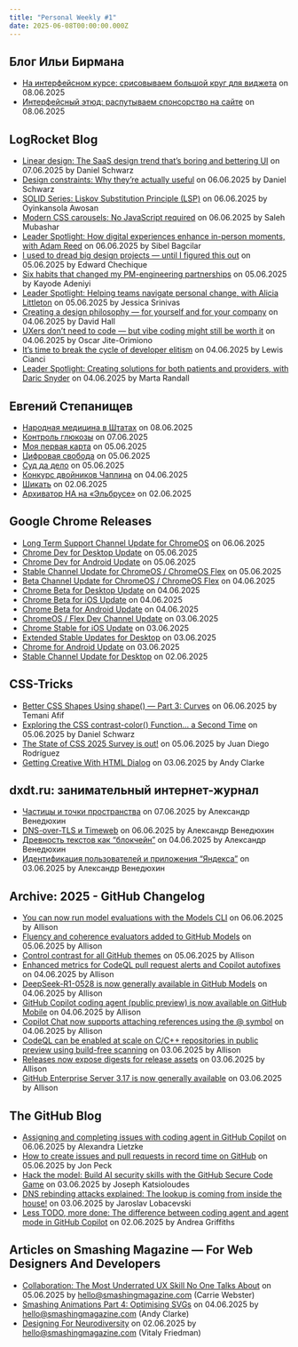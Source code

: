 ```yaml
---
title: "Personal Weekly #1"
date: 2025-06-08T00:00:00.000Z
---
```


## Блог Ильи Бирмана

- [На интерфейсном курсе: срисовываем большой круг для виджета](https://ilyabirman.ru/meanwhile/all/ui-course-frag-173/) on 08.06.2025
- [Интерфейсный этюд: распутываем спонсорство на сайте](https://ilyabirman.ru/meanwhile/all/ui-study-sponsorship/) on 08.06.2025

## LogRocket Blog

- [Linear design: The SaaS design trend that’s boring and bettering UI](https://blog.logrocket.com/ux-design/linear-design/) on 07.06.2025 by Daniel Schwarz
- [Design constraints: Why they’re actually useful](https://blog.logrocket.com/ux-design/design-constraints-why-theyre-useful/) on 06.06.2025 by Daniel Schwarz
- [SOLID Series: Liskov Substitution Principle (LSP)](https://blog.logrocket.com/liskov-substitution-principle-lsp/) on 06.06.2025 by Oyinkansola Awosan
- [Modern CSS carousels: No JavaScript required](https://blog.logrocket.com/modern-css-carousels-no-javascript-required/) on 06.06.2025 by Saleh Mubashar
- [Leader Spotlight: How digital experiences enhance in-person moments, with Adam Reed](https://blog.logrocket.com/product-management/leader-spotlight-adam-reed/) on 06.06.2025 by Sibel Bagcilar
- [I used to dread big design projects — until I figured this out](https://blog.logrocket.com/ux-design/managing-complex-ux-projects/) on 05.06.2025 by Edward Chechique
- [Six habits that changed my PM-engineering partnerships](https://blog.logrocket.com/product-management/six-habits-that-changed-my-pm-engineering-partnerships/) on 05.06.2025 by Kayode Adeniyi
- [Leader Spotlight: Helping teams navigate personal change, with Alicia Littleton](https://blog.logrocket.com/product-management/leader-spotlight-alicia-littleton/) on 05.06.2025 by Jessica Srinivas
- [Creating a design philosophy — for yourself and for your company](https://blog.logrocket.com/ux-design/creating-design-philosophy/) on 04.06.2025 by David Hall
- [UXers don’t need to code — but vibe coding might still be worth it](https://blog.logrocket.com/ux-design/vibe-coding-for-ux-designers/) on 04.06.2025 by Oscar Jite-Orimiono
- [It’s time to break the cycle of developer elitism](https://blog.logrocket.com/developer-elitism/) on 04.06.2025 by Lewis Cianci
- [Leader Spotlight: Creating solutions for both patients and providers, with Daric Snyder](https://blog.logrocket.com/product-management/leader-spotlight-daric-snyder/) on 04.06.2025 by Marta Randall

## Евгений Степанищев

- [Народная медицина в Штатах](https://bolknote.ru/all/narodnaya-medicina-v-shtatah/) on 08.06.2025
- [Контроль глюкозы](https://bolknote.ru/all/kontrol-glyukozy/) on 07.06.2025
- [Моя первая карта](https://bolknote.ru/all/moya-pervaya-karta/) on 05.06.2025
- [Цифровая свобода](https://bolknote.ru/all/cifrovaya-svoboda/) on 05.06.2025
- [Суд да дело](https://bolknote.ru/all/sud-da-delo/) on 05.06.2025
- [Конкурс двойников Чаплина](https://bolknote.ru/all/konkurs-dvoynikov-chaplina/) on 04.06.2025
- [Шикать](https://bolknote.ru/all/shikat/) on 02.06.2025
- [Архиватор HA на «Эльбрусе»](https://bolknote.ru/all/arhivator-ha-na-elbruse/) on 02.06.2025

## Google Chrome Releases

- [Long Term Support Channel Update for ChromeOS](http://chromereleases.googleblog.com/2025/06/long-term-support-channel-update-for.html) on 06.06.2025
- [Chrome Dev for Desktop Update](http://chromereleases.googleblog.com/2025/06/chrome-dev-for-desktop-update.html) on 05.06.2025
- [Chrome Dev for Android Update](http://chromereleases.googleblog.com/2025/06/chrome-dev-for-android-update.html) on 05.06.2025
- [Stable Channel Update for ChromeOS / ChromeOS Flex](http://chromereleases.googleblog.com/2025/06/stable-channel-update-for-chromeos.html) on 05.06.2025
- [Beta Channel Update for ChromeOS / ChromeOS Flex](http://chromereleases.googleblog.com/2025/06/beta-channel-update-for-chromeos.html) on 04.06.2025
- [Chrome Beta for Desktop Update](http://chromereleases.googleblog.com/2025/06/chrome-beta-for-desktop-update.html) on 04.06.2025
- [Chrome Beta for iOS Update](http://chromereleases.googleblog.com/2025/06/chrome-beta-for-ios-update.html) on 04.06.2025
- [Chrome Beta for Android Update](http://chromereleases.googleblog.com/2025/06/chrome-beta-for-android-update.html) on 04.06.2025
- [ChromeOS / Flex Dev Channel Update](http://chromereleases.googleblog.com/2025/06/chromeos-flex-dev-channel-update.html) on 03.06.2025
- [Chrome Stable for iOS Update](http://chromereleases.googleblog.com/2025/06/chrome-stable-for-ios-update.html) on 03.06.2025
- [Extended Stable Updates for Desktop](http://chromereleases.googleblog.com/2025/06/extended-stable-updates-for-desktop.html) on 03.06.2025
- [Chrome for Android Update](http://chromereleases.googleblog.com/2025/06/chrome-for-android-update.html) on 03.06.2025
- [Stable Channel Update for Desktop](http://chromereleases.googleblog.com/2025/06/stable-channel-update-for-desktop.html) on 02.06.2025

## CSS-Tricks

- [Better CSS Shapes Using shape() — Part 3: Curves](https://css-tricks.com/better-css-shapes-using-shape-part-3-curves/) on 06.06.2025 by Temani Afif
- [Exploring the CSS contrast-color() Function… a Second Time](https://css-tricks.com/exploring-the-css-contrast-color-function-a-second-time/) on 05.06.2025 by Daniel Schwarz
- [The State of CSS 2025 Survey is out!](https://css-tricks.com/the-state-of-css-2025-survey-is-out/) on 05.06.2025 by Juan Diego Rodríguez
- [Getting Creative With HTML Dialog](https://css-tricks.com/getting-creative-with-html-dialog/) on 03.06.2025 by Andy Clarke

## dxdt.ru: занимательный интернет-журнал

- [Частицы и точки пространства](https://dxdt.ru/2025/06/07/15633/) on 07.06.2025 by Александр Венедюхин
- [DNS-over-TLS и Timeweb](https://dxdt.ru/2025/06/06/15626/) on 06.06.2025 by Александр Венедюхин
- [Древность текстов как “блокчейн”](https://dxdt.ru/2025/06/04/15609/) on 04.06.2025 by Александр Венедюхин
- [Идентификация пользователей и приложения “Яндекса”](https://dxdt.ru/2025/06/03/15605/) on 03.06.2025 by Александр Венедюхин

## Archive: 2025 - GitHub Changelog

- [You can now run model evaluations with the Models CLI](https://github.blog/changelog/2025-06-06-you-can-now-run-model-evaluations-with-the-models-cli) on 06.06.2025 by Allison
- [Fluency and coherence evaluators added to GitHub Models](https://github.blog/changelog/2025-06-05-fluency-and-coherence-evaluators-added-to-github-models) on 05.06.2025 by Allison
- [Control contrast for all GitHub themes](https://github.blog/changelog/2025-06-05-control-contrast-for-all-github-themes) on 05.06.2025 by Allison
- [Enhanced metrics for CodeQL pull request alerts and Copilot autofixes](https://github.blog/changelog/2025-06-04-enhanced-metrics-for-codeql-pull-request-alerts-and-copilot-autofixes) on 04.06.2025 by Allison
- [DeepSeek-R1-0528 is now generally available in GitHub Models](https://github.blog/changelog/2025-06-04-deepseek-r1-0528-is-now-generally-available-in-github-models) on 04.06.2025 by Allison
- [GitHub Copilot coding agent (public preview) is now available on GitHub Mobile](https://github.blog/changelog/2025-06-03-github-copilot-coding-agent-now-available-on-github-mobile) on 04.06.2025 by Allison
- [Copilot Chat now supports attaching references using the @ symbol](https://github.blog/changelog/2025-06-03-copilot-chat-now-supports-attaching-references-using-the-symbol) on 04.06.2025 by Allison
- [CodeQL can be enabled at scale on C/C++ repositories in public preview using build-free scanning](https://github.blog/changelog/2025-06-03-codeql-can-be-enabled-at-scale-on-c-c-repositories-in-public-preview-using-build-free-scanning) on 03.06.2025 by Allison
- [Releases now expose digests for release assets](https://github.blog/changelog/2025-06-03-releases-now-expose-digests-for-release-assets) on 03.06.2025 by Allison
- [GitHub Enterprise Server 3.17 is now generally available](https://github.blog/changelog/2025-06-03-github-enterprise-server-3-17-is-now-generally-available) on 03.06.2025 by Allison

## The GitHub Blog

- [Assigning and completing issues with coding agent in GitHub Copilot](https://github.blog/ai-and-ml/github-copilot/assigning-and-completing-issues-with-coding-agent-in-github-copilot/) on 06.06.2025 by Alexandra Lietzke
- [How to create issues and pull requests in record time on GitHub](https://github.blog/developer-skills/github/how-to-create-issues-and-pull-requests-in-record-time-on-github/) on 05.06.2025 by Jon Peck
- [Hack the model: Build AI security skills with the GitHub Secure Code Game](https://github.blog/security/hack-the-model-build-ai-security-skills-with-the-github-secure-code-game/) on 03.06.2025 by Joseph Katsioloudes
- [DNS rebinding attacks explained: The lookup is coming from inside the house!](https://github.blog/security/application-security/dns-rebinding-attacks-explained-the-lookup-is-coming-from-inside-the-house/) on 03.06.2025 by Jaroslav Lobacevski
- [Less TODO, more done: The difference between coding agent and agent mode in GitHub Copilot](https://github.blog/developer-skills/github/less-todo-more-done-the-difference-between-coding-agent-and-agent-mode-in-github-copilot/) on 02.06.2025 by Andrea Griffiths

## Articles on Smashing Magazine — For Web Designers And Developers

- [Collaboration: The Most Underrated UX Skill No One Talks About](https://smashingmagazine.com/2025/06/collaboration-most-underrated-ux-skill/) on 05.06.2025 by hello@smashingmagazine.com (Carrie Webster)
- [Smashing Animations Part 4: Optimising SVGs](https://smashingmagazine.com/2025/06/smashing-animations-part-4-optimising-svgs/) on 04.06.2025 by hello@smashingmagazine.com (Andy Clarke)
- [Designing For Neurodiversity](https://smashingmagazine.com/2025/06/designing-for-neurodiversity/) on 02.06.2025 by hello@smashingmagazine.com (Vitaly Friedman)
